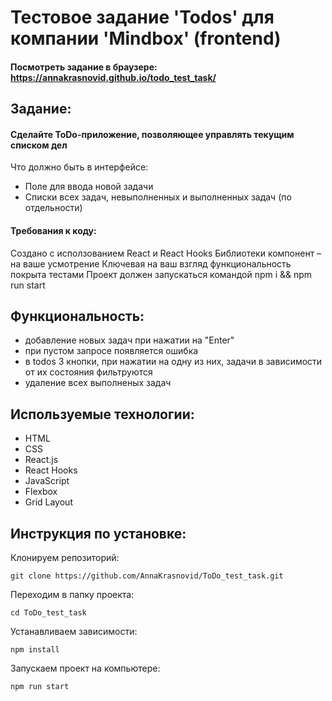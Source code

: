 # Тестовое задание 'Todos' для компании 'Mindbox' (frontend)

#### Посмотреть задание в браузере: https://annakrasnovid.github.io/todo_test_task/

## Задание:
#### Сделайте ToDo-приложение, позволяющее управлять текущим списком дел
Что должно быть в интерфейсе:
* Поле для ввода новой задачи
* Списки всех задач, невыполненных и выполненных задач (по отдельности)

#### Требования к коду:
Создано с исползованием React и React Hooks
Библиотеки компонент – на ваше усмотрение
Ключевая на ваш взгляд функциональность покрыта тестами
Проект должен запускаться командой npm i && npm run start

## Функциональность:
* добавление новых задач при нажатии на "Enter"
* при пустом запросе появляется ошибка
* в todos 3 кнопки, при нажатии на одну из них, задачи в зависимости от их состояния фильтруются
* удаление всех выполненых задач


## Используемые технологии:
* HTML
* CSS
* React.js
* React Hooks
* JavaScript
* Flexbox
* Grid Layout

## Инструкция по установке:
Клонируем репозиторий:
```
git clone https://github.com/AnnaKrasnovid/ToDo_test_task.git
```
Переходим в папку проекта:
```
cd ToDo_test_task
```
Устанавливаем зависимости:
```
npm install
```
Запускаем проект на компьютере:
```
npm run start
```

